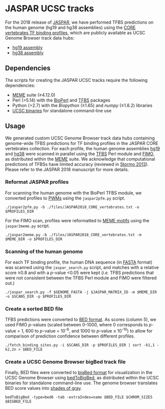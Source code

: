 # JASPAR UCSC tracks
For the 2018 release of [JASPAR](http://jaspar2018.genereg.net/), we have performed TFBS predictions on the human genome (hg19 and hg38 assemblies) using the [CORE vertebrates TF binding profiles](http://jaspar2018.genereg.net/collection/core/), which are publicly available as UCSC Genome Browser track data hubs:
* [hg19 assembly](http://www.google.com)
* [hg38 assembly](http://www.google.com)

## Dependencies
The scripts for creating the JASPAR UCSC tracks require the following dependencies:
* [MEME](http://meme-suite.org/doc/overview.html) suite (≥4.12.0)
* Perl (>5.14) with the [BioPerl](http://bioperl.org) and [TFBS](http://tfbs.genereg.net) packages
* Python (>2.7) with the *Biopython* (≥1.65) and *numpy* (≥1.8.2) libraries
* [UCSC binaries](http://hgdownload.cse.ucsc.edu/admin/exe/) for standalone command-line use

## Usage
We generated custom UCSC Genome Browser track data hubs containing genome-wide TFBS predictions for TF binding profiles in the JASPAR CORE vertebrates collection. For each profile, the human genome assemblies [hg19](http://hgdownload.soe.ucsc.edu/goldenPath/hg19/bigZips/) and [hg38](http://hgdownload.soe.ucsc.edu/goldenPath/hg38/bigZips/) were scanned in parallel using the [TFBS](http://tfbs.genereg.net) Perl module and [FIMO](http://meme-suite.org/doc/fimo.html), as distributed within the [MEME](http://meme-suite.org/meme-software/4.11.2/meme_4.11.2_2.tar.gz) suite. We acknowledge that computational predictions of TFBSs have limited accuracy (reviewed in [Stormo 2013](https://www.ncbi.nlm.nih.gov/pmc/articles/PMC4101922/)). Please refer to the JASPAR 2018 manuscript for more details.

### Reformat JASPAR profiles
For scanning the human genome with the BioPerl TFBS module, we converted profiles to [PWMs](https://en.wikipedia.org/wiki/Position_weight_matrix) using the `jaspar2pfm.py` script.

`./jaspar2pfm.py -b ./files/JASPAR2018_CORE_vertebrates.txt -o $PROFILES_DIR`

For the FIMO scan, profiles were reformatted to [MEME motifs](http://meme-suite.org/doc/meme-format.html) using the `jaspar2meme.py` script.

`./jaspar2meme.py -b ./files/JASPAR2018_CORE_vertebrates.txt -m $MEME_DIR -o $PROFILES_DIR`

### Scanning of the human genome
For each TF binding profile, the human DNA sequence (in [FASTA](https://en.wikipedia.org/wiki/FASTA_format) format) was scanned using the `jaspar_search.py` script, and matches with a relative score ≥0.8 and with a *p*-value <0.05 were kept (*i.e.* TFBS predictions that were not consistent between the TFBS Perl module and FIMO were filtered out.)

`./jaspar_search.py -f $GENOME_FASTA -j $JASPAR_MATRIX_ID -m $MEME_DIR -o $SCANS_DIR -p $PROFILES_DIR`

### Create a sorted BED file
TFBS predictions were converted to [BED format](https://genome.ucsc.edu/FAQ/FAQformat.html#format1). As scores (column 5), we used FIMO *p*-values (scaled between 0-1000, where 0 corresponds to *p*-value = 1, 600 to *p*-value = 10<sup>-6</sup>, and 1000 to *p*-value ≤ 10<sup>-10</sup>) to allow for comparison of prediction confidence between different profiles.

`./fetch_binding_sites.py -i $SCANS_DIR -p $PROFILES_DIR | sort -k1,1 -k2,2n > $BED_FILE`

### Create a UCSC Genome Browser bigBed track file
Finally, BED files were converted to [bigBed format](https://genome.ucsc.edu/FAQ/FAQformat.html#format1.5) for visualization in the UCSC Genome Browser using [bedToBigBed](http://hgdownload.cse.ucsc.edu/admin/exe/), as distributed within the UCSC binaries for standalone command-line use. The genome browser translates BED score values into [shades of gray](https://genome.ucsc.edu/FAQ/FAQformat.html#format1).

`bedToBigBed -type=bed6 -tab -extraIndex=name $BED_FILE $CHROM_SIZES $BIGBED_FILE`
